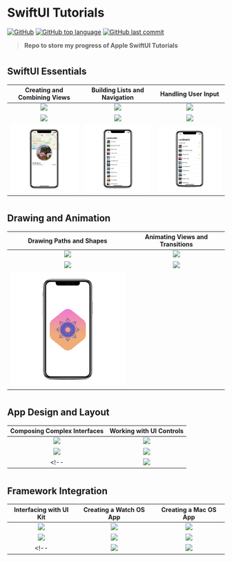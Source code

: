 # SwiftUI Tutorials
[![GitHub](https://img.shields.io/github/license/jacobmannix/swiftui-tutorials?color=blue)](LICENSE)
[![GitHub top language](https://img.shields.io/github/languages/top/jacobmannix/swiftui-tutorials)](https://github.com/JacobMannix/swiftui-tutorials)
[![GitHub last commit](https://img.shields.io/github/last-commit/jacobmannix/swiftui-tutorials)](https://github.com/JacobMannix/swiftui-tutorials/commits/master)

> <b> Repo to store my progress of Apple SwiftUI Tutorials </b>

#
## SwiftUI Essentials
| Creating and Combining Views | Building Lists and Navigation | Handling User Input |
| :---------------: | :---------------: | :---------------: |
| [![](https://img.shields.io/badge/Link-Apple_Developer-informational?style=flat&color=7D7D7D)][aa1] | [![](https://img.shields.io/badge/Link-Apple_Developer-informational?style=flat&color=7D7D7D)][aa2] | [![](https://img.shields.io/badge/Link-Apple_Developer-informational?style=flat&color=7D7D7D)][aa3] |
| [![](https://img.shields.io/badge/Progress-Completed-informational?style=flat&color=706240)][a1] | [![](https://img.shields.io/badge/Progress-Completed-informational?style=flat&color=706240)][a2] | [![](https://img.shields.io/badge/Progress-Completed-informational?style=flat&color=706240)][a3] |
| <img src="Images/a1.png" width="290"> | <img src="Images/a2.png" width="290"> | <img src="Images/a3.png" width="290"> |


#
## Drawing and Animation
| Drawing Paths and Shapes | Animating Views and Transitions |
| :---------------: | :---------------: |
| [![](https://img.shields.io/badge/Link-Apple_Developer-informational?style=flat&color=7D7D7D)][bb1] | [![](https://img.shields.io/badge/Link-Apple_Developer-informational?style=flat&color=7D7D7D)][bb2] |
| [![](https://img.shields.io/badge/Progress-Complete-informational?style=flat&color=706240)][b1] | [![](https://img.shields.io/badge/Progress-In_Progress-informational?style=flat&color=706240)][b2] |
| <img src="Images/b1.png" width="290"> | <!-- <img src="Images/b2.png" width="290"> --> |


#
## App Design and Layout
| Composing Complex Interfaces | Working with UI Controls |
| :---------------: | :---------------: |
| [![](https://img.shields.io/badge/Link-Apple_Developer-informational?style=flat&color=7D7D7D)][cc1] | [![](https://img.shields.io/badge/Link-Apple_Developer-informational?style=flat&color=7D7D7D)][cc2] |
| [![](https://img.shields.io/badge/Progress-Not_Started-informational?style=flat&color=706240)][c1] | [![](https://img.shields.io/badge/Progress-Not_Started-informational?style=flat&color=706240)][c2] |
<!-- | <img src="Images/c1.png" width="290"> | <img src="Images/c2.png" width="290"> | -->


#
## Framework Integration
| Interfacing with UI Kit | Creating a Watch OS App | Creating a Mac OS App |
| :---------------: | :---------------: | :---------------: |
| [![](https://img.shields.io/badge/Link-Apple_Developer-informational?style=flat&color=7D7D7D)][dd1] | [![](https://img.shields.io/badge/Link-Apple_Developer-informational?style=flat&color=7D7D7D)][dd2] | [![](https://img.shields.io/badge/Link-Apple_Developer-informational?style=flat&color=7D7D7D)][dd3] |
| [![](https://img.shields.io/badge/Progress-Not_Started-informational?style=flat&color=706240)][d1] | [![](https://img.shields.io/badge/Progress-Not_Started-informational?style=flat&color=706240)][d2] | [![](https://img.shields.io/badge/Progress-Not_Started-informational?style=flat&color=706240)][d3] |
<!-- | <img src="Images/d1.png" width="290"> | <img src="Images/d2.png" width="290"> | <img src="Images/d3.png" width="290"> | -->



<!-- Links -->
<!-- Repo Links -->
[a1]:(https://github.com/JacobMannix/swiftui-tutorials/tree/main/A1%20CreatingAndCombiningViews)
[a2]:(https://github.com/JacobMannix/swiftui-tutorials/tree/main/A2%20BuildingListsAndNavigation)
[a3]:(https://github.com/JacobMannix/swiftui-tutorials/tree/main/A3%20HandlingUserInput)
[b1]:(https://github.com/JacobMannix/swiftui-tutorials/tree/main/B1%20DrawingPathsAndShapes)
[b2]:(https://github.com/JacobMannix/swiftui-tutorials/tree/main/B2%20AnimatingViewsAndTransitions)
[c1]:(https://github.com/JacobMannix/swiftui-tutorials/tree/main/C1%20ComposingComplexInterfaces)
[c2]:(https://github.com/JacobMannix/swiftui-tutorials/tree/main/C2%20WorkingWithUIControls)
[d1]:(https://github.com/JacobMannix/swiftui-tutorials/tree/main/D1%20InterfacingWithUIKit)
[d2]:(https://github.com/JacobMannix/swiftui-tutorials/tree/main/D2%20CreatingAwatchOSApp)
[d3]:(https://github.com/JacobMannix/swiftui-tutorials/tree/main/D3%20CreatingAmacOSApp)

<!-- Apple Developer -->
[aa1]:(https://developer.apple.com/tutorials/swiftui/creating-and-combining-views)
[aa2]:(https://developer.apple.com/tutorials/swiftui/building-lists-and-navigation)
[aa3]:(https://developer.apple.com/tutorials/swiftui/handling-user-input)
[bb1]:(https://developer.apple.com/tutorials/swiftui/drawing-paths-and-shapes)
[bb2]:(https://developer.apple.com/tutorials/swiftui/animating-views-and-transitions)
[cc1]:(https://developer.apple.com/tutorials/swiftui/composing-complex-interfaces)
[cc2]:(https://developer.apple.com/tutorials/swiftui/working-with-ui-controls)
[dd1]:(https://developer.apple.com/tutorials/swiftui/interfacing-with-uikit)
[dd2]:(https://developer.apple.com/tutorials/swiftui/creating-a-watchos-app)
[dd3]:(https://developer.apple.com/tutorials/swiftui/creating-a-macos-app)

<!--
#
### HEADING
```python
code

```
-->
